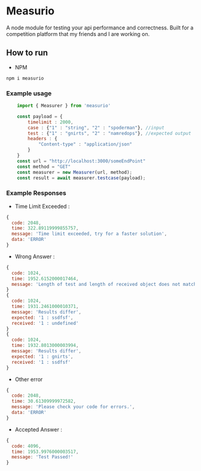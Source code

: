 # Measurio
A node module for testing your api performance and correctness. Built for a competition platform that my friends and I are working on.

## How to run
* NPM
```
npm i measurio
```
### Example usage
```js
    import { Measurer } from 'measurio'

    const payload = {
        timelimit : 2000,
        case : {"1" : "string", "2" : "spoderman"}, //input
        test : {"1" : "gnirts", "2" : "namredops"}, //expected output
        headers : {
            "Content-type" : "application/json"
        }
    }
    const url = "http://localhost:3000/someEndPoint"
    const method = "GET"
    const measurer = new Measurer(url, method);
    const result = await measurer.testcase(payload);
```

### Example Responses
* Time Limit Exceeded :
```js
{
  code: 2048,
  time: 322.89119999855757,
  message: 'Time limit exceeded, try for a faster solution',
  data: 'ERROR'
}
```
* Wrong Answer :
```js
{
  code: 1024,
  time: 1952.6152000017464,
  message: 'Length of test and length of received object does not match'
}
{
  code: 1024,
  time: 1931.2461000010371,
  message: 'Results differ',
  expected: '1 : ssdfsf',
  received: '1 : undefined'
}
{
  code: 1024,
  time: 1932.8013000003994,
  message: 'Results differ',
  expected: '1 : gnirts',
  received: '1 : ssdfsf'
}
```
* Other error
```js
{
  code: 2048,
  time: 30.61309999972582,
  message: 'Please check your code for errors.',
  data: 'ERROR'
}
```
* Accepted Answer :
```js
{ 
  code: 4096, 
  time: 1953.9976000003517, 
  message: 'Test Passed!' 
}
```